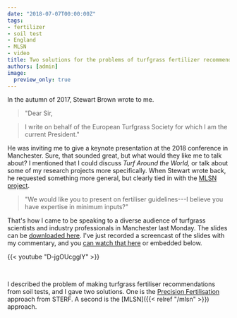```yaml
---
date: "2018-07-07T00:00:00Z"
tags:
- fertilizer
- soil test
- England
- MLSN
- video
title: Two solutions for the problems of turfgrass fertilizer recommendations
authors: [admin]
image: 
  preview_only: true
---
```


In the autumn of 2017, Stewart Brown wrote to me. 

> "Dear Sir,

> I write on behalf of the European Turfgrass Society for which I am the current President."

He was inviting me to give a keynote presentation at the 2018 conference in Manchester. Sure, that sounded great, but what would they like me to talk about? I mentioned that I could discuss *Turf Around the World,* or talk about some of my research projects more specifically. When Stewart wrote back, he requested something more general, but clearly tied in with the [MLSN project](https://micahwoods.github.io/2016_mlsn_paper/).

> "We would like you to present on fertiliser guidelines---I believe you have expertise in minimum inputs?"

That's how I came to be speaking to a diverse audience of turfgrass scientists and industry professionals in Manchester last Monday. The slides can be [downloaded here](https://speakerdeck.com/micahwoods/turfgrass-fertiliser-recommendations-with-or-without-soil-tests). I've just recorded a screencast of the slides with my commentary, and you [can watch that here](https://youtu.be/D-jgOUcgglY) or embedded below.

{{< youtube "D-jgOUcgglY" >}}

<br>

I described the problem of making turfgrass fertiliser recommendations from soil tests, and I gave two solutions. One is the [Precision Fertilisation](http://www.sterf.org/sv/library/handbooks/fertilisation) approach from STERF. A second is the [MLSN]({{< relref "/mlsn" >}}) approach.


